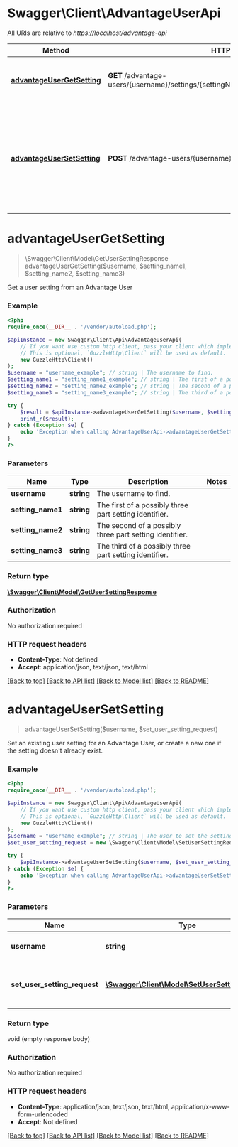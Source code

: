 # Swagger\Client\AdvantageUserApi

All URIs are relative to *https://localhost/advantage-api*

Method | HTTP request | Description
------------- | ------------- | -------------
[**advantageUserGetSetting**](AdvantageUserApi.md#advantageUserGetSetting) | **GET** /advantage-users/{username}/settings/{settingName1}/{settingName2}/{settingName3} | Get a user setting from an Advantage User
[**advantageUserSetSetting**](AdvantageUserApi.md#advantageUserSetSetting) | **POST** /advantage-users/{username}/settings | Set an existing user setting for an Advantage User, or create a new one if the setting doesn&#39;t already exist.


# **advantageUserGetSetting**
> \Swagger\Client\Model\GetUserSettingResponse advantageUserGetSetting($username, $setting_name1, $setting_name2, $setting_name3)

Get a user setting from an Advantage User

### Example
```php
<?php
require_once(__DIR__ . '/vendor/autoload.php');

$apiInstance = new Swagger\Client\Api\AdvantageUserApi(
    // If you want use custom http client, pass your client which implements `GuzzleHttp\ClientInterface`.
    // This is optional, `GuzzleHttp\Client` will be used as default.
    new GuzzleHttp\Client()
);
$username = "username_example"; // string | The username to find.
$setting_name1 = "setting_name1_example"; // string | The first of a possibly three part setting identifier.
$setting_name2 = "setting_name2_example"; // string | The second of a possibly three part setting identifier.
$setting_name3 = "setting_name3_example"; // string | The third of a possibly three part setting identifier.

try {
    $result = $apiInstance->advantageUserGetSetting($username, $setting_name1, $setting_name2, $setting_name3);
    print_r($result);
} catch (Exception $e) {
    echo 'Exception when calling AdvantageUserApi->advantageUserGetSetting: ', $e->getMessage(), PHP_EOL;
}
?>
```

### Parameters

Name | Type | Description  | Notes
------------- | ------------- | ------------- | -------------
 **username** | **string**| The username to find. |
 **setting_name1** | **string**| The first of a possibly three part setting identifier. |
 **setting_name2** | **string**| The second of a possibly three part setting identifier. |
 **setting_name3** | **string**| The third of a possibly three part setting identifier. |

### Return type

[**\Swagger\Client\Model\GetUserSettingResponse**](../Model/GetUserSettingResponse.md)

### Authorization

No authorization required

### HTTP request headers

 - **Content-Type**: Not defined
 - **Accept**: application/json, text/json, text/html

[[Back to top]](#) [[Back to API list]](../../README.md#documentation-for-api-endpoints) [[Back to Model list]](../../README.md#documentation-for-models) [[Back to README]](../../README.md)

# **advantageUserSetSetting**
> advantageUserSetSetting($username, $set_user_setting_request)

Set an existing user setting for an Advantage User, or create a new one if the setting doesn't already exist.

### Example
```php
<?php
require_once(__DIR__ . '/vendor/autoload.php');

$apiInstance = new Swagger\Client\Api\AdvantageUserApi(
    // If you want use custom http client, pass your client which implements `GuzzleHttp\ClientInterface`.
    // This is optional, `GuzzleHttp\Client` will be used as default.
    new GuzzleHttp\Client()
);
$username = "username_example"; // string | The user to set the setting for
$set_user_setting_request = new \Swagger\Client\Model\SetUserSettingRequest(); // \Swagger\Client\Model\SetUserSettingRequest | An object contianing options to set a user setting

try {
    $apiInstance->advantageUserSetSetting($username, $set_user_setting_request);
} catch (Exception $e) {
    echo 'Exception when calling AdvantageUserApi->advantageUserSetSetting: ', $e->getMessage(), PHP_EOL;
}
?>
```

### Parameters

Name | Type | Description  | Notes
------------- | ------------- | ------------- | -------------
 **username** | **string**| The user to set the setting for |
 **set_user_setting_request** | [**\Swagger\Client\Model\SetUserSettingRequest**](../Model/SetUserSettingRequest.md)| An object contianing options to set a user setting |

### Return type

void (empty response body)

### Authorization

No authorization required

### HTTP request headers

 - **Content-Type**: application/json, text/json, text/html, application/x-www-form-urlencoded
 - **Accept**: Not defined

[[Back to top]](#) [[Back to API list]](../../README.md#documentation-for-api-endpoints) [[Back to Model list]](../../README.md#documentation-for-models) [[Back to README]](../../README.md)

